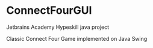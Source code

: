 # ConnectFourGUI
Jetbrains Academy Hypeskill java project

Classic Connect Four Game implemented on Java Swing
